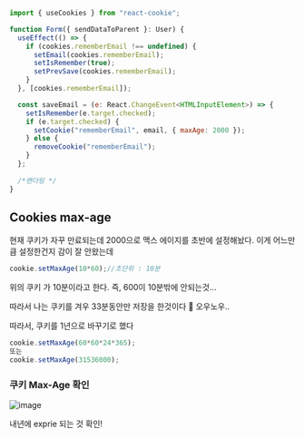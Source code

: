 ```jsx
import { useCookies } from "react-cookie";

function Form({ sendDataToParent }: User) {
  useEffect(() => {
    if (cookies.rememberEmail !== undefined) {
      setEmail(cookies.rememberEmail);
      setIsRemember(true);
      setPrevSave(cookies.rememberEmail);
    }
  }, [cookies.rememberEmail]);

  const saveEmail = (e: React.ChangeEvent<HTMLInputElement>) => {
    setIsRemember(e.target.checked);
    if (e.target.checked) {
      setCookie("rememberEmail", email, { maxAge: 2000 });
    } else {
      removeCookie("rememberEmail");
    }
  };
 
  /*랜더링 */
}
```

## Cookies max-age

현재 쿠키가 자꾸 만료되는데 2000으로 맥스 에이지를 초반에 설정해놨다. 이게 어느만큼 설정한건지 감이 잘 안왔는데

```jsx
cookie.setMaxAge(10*60);//초단위 : 10분
```

위의 쿠키 가 10분이라고 한다. 즉, 600이 10분밖에 안되는것...

따라서 나는 쿠키를 겨우 33분동안만 저장을 한것이다 🤯 오우노우..

따라서, 쿠키를 1년으로 바꾸기로 했다

```jsx
cookie.setMaxAge(60*60*24*365);
또는
cookie.setMaxAge(31536000);
```

### 쿠키 Max-Age 확인

![image](https://user-images.githubusercontent.com/36508552/161794459-2de60af9-9c93-46f3-916d-8bc34f352ae7.png)

내년에 exprie 되는 것 확인!
